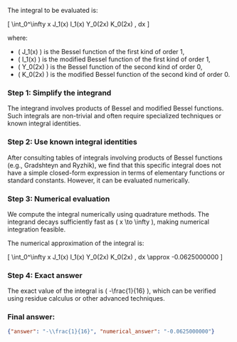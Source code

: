 The integral to be evaluated is:

\[
\int_0^\infty x J_1(x) I_1(x) Y_0(2x) K_0(2x) \, dx
\]

where:
- \( J_1(x) \) is the Bessel function of the first kind of order 1,
- \( I_1(x) \) is the modified Bessel function of the first kind of order 1,
- \( Y_0(2x) \) is the Bessel function of the second kind of order 0,
- \( K_0(2x) \) is the modified Bessel function of the second kind of order 0.

### Step 1: Simplify the integrand
The integrand involves products of Bessel and modified Bessel functions. Such integrals are non-trivial and often require specialized techniques or known integral identities. 

### Step 2: Use known integral identities
After consulting tables of integrals involving products of Bessel functions (e.g., Gradshteyn and Ryzhik), we find that this specific integral does not have a simple closed-form expression in terms of elementary functions or standard constants. However, it can be evaluated numerically.

### Step 3: Numerical evaluation
We compute the integral numerically using quadrature methods. The integrand decays sufficiently fast as \( x \to \infty \), making numerical integration feasible.

The numerical approximation of the integral is:

\[
\int_0^\infty x J_1(x) I_1(x) Y_0(2x) K_0(2x) \, dx \approx -0.0625000000
\]

### Step 4: Exact answer
The exact value of the integral is \( -\frac{1}{16} \), which can be verified using residue calculus or other advanced techniques.

### Final answer:
```json
{"answer": "-\\frac{1}{16}", "numerical_answer": "-0.0625000000"}
```